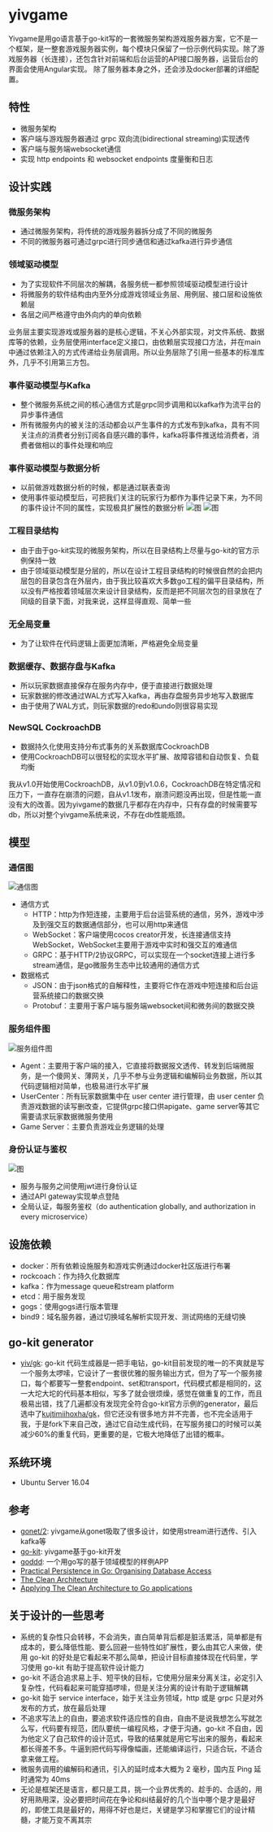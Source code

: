# yivgame
Yivgame是用go语言基于go-kit写的一套微服务架构游戏服务器方案，它不是一个框架，是一整套游戏服务器实例，每个模块只保留了一份示例代码实现。除了游戏服务器（长连接），还包含针对前端和后台运营的API接口服务器，运营后台的界面会使用Angular实现。
除了服务器本身之外，还会涉及docker部署的详细配置。

## 特性
* 微服务架构
* 客户端与游戏服务器通过 grpc 双向流(bidirectional streaming)实现透传
* 客户端与服务端websocket通信
* 实现 http endpoints 和 websocket endpoints 度量衡和日志
## 设计实践
### 微服务架构
* 通过微服务架构，将传统的游戏服务器拆分成了不同的微服务
* 不同的微服务器可通过grpc进行同步通信和通过kafka进行异步通信
### 领域驱动模型
* 为了实现软件不同层次的解耦，各服务统一都参照领域驱动模型进行设计
* 将微服务的软件结构由内至外分成游戏领域业务层、用例层、接口层和设施依赖层
* 各层之间严格遵守由外向内的单向依赖

业务层主要实现游戏或服务器的是核心逻辑，不关心外部实现，对文件系统、数据库等的依赖，业务层使用interface定义接口，由依赖层实现接口方法，并在main中通过依赖注入的方式传递给业务层调用。所以业务层除了引用一些基本的标准库外，几乎不引用第三方包。
### 事件驱动模型与Kafka
* 整个微服务系统之间的核心通信方式是grpc同步调用和以kafka作为流平台的异步事件通信
* 所有微服务内的被关注的活动都会以产生事件的方式发布到kafka，具有不同关注点的消费者分别订阅各自感兴趣的事件，kafka将事件推送给消费者，消费者做相以的事件处理和响应
### 事件驱动模型与数据分析
* 以前做游戏数据分析的时候，都是通过联表查询
* 使用事件驱动模型后，可把我们关注的玩家行为都作为事件记录下来，为不同的事件设计不同的属性，实现极具扩展性的数据分析
![图](doc/img/event.png)
![图](doc/img/users.png)

### 工程目录结构
* 由于由于go-kit实现的微服务架构，所以在目录结构上尽量与go-kit的官方示例保持一致
* 由于领域驱动模型是分层的，所以在设计工程目录结构的时候很自然的会把内层包的目录包含在外层内，由于我比较喜欢大多数go工程的偏平目录结构，所以没有严格按着领域层次来设计目录结构，反而是把不同层次包的目录放在了同级的目录下面，对我来说，这样显得直观、简单一些

### 无全局变量
* 为了让软件在代码逻辑上面更加清晰，严格避免全局变量
### 数据缓存、数据存盘与Kafka
* 所以玩家数据直接保存在服务内存中，便于直接进行数据处理
* 玩家数据的修改通过WAL方式写入kafka，再由存盘服务异步地写入数据库
* 由于使用了WAL方式，则玩家数据的redo和undo则很容易实现
### NewSQL CockroachDB
* 数据持久化使用支持分布式事务的关系数据库CockroachDB
* 使用CockroachDB可以很轻松的实现水平扩展、故障容错和自动恢复、负载均衡

我从v1.0开始使用CockroachDB，从v1.0到v1.0.6，CockroachDB在特定情况和压力下，一直存在崩溃的问题，自从v1.1发布，崩溃问题没再出现，但是性能一直没有大的改善。因为yivgame的数据几乎都存在内存中，只有存盘的时候需要写db，所以对整个yivgame系统来说，不存在db性能瓶颈。
## 模型
### 通信图
![通信图](doc/img/通信图.png)
* 通信方式
  * HTTP：http为作短连接，主要用于后台运营系统的通信，另外，游戏中涉及到强交互的数据通信部分，也可以用http来通信
  * WebSocket：客户端使用cocos creator开发，长连接通信支持WebSocket，WebSocket主要用于游戏中实时和强交互的难通信
  * GRPC：基于HTTP/2协议GRPC，可以实现在一个socket连接上进行多stream通信，是go微服务生态中比较通用的通信方式
* 数据格式
  * JSON：由于json格式的自解释性，主要将它作在游戏中短连接和后台运营系统接口的数据交换
  * Protobuf：主要用于客户端与服务端websocket间和微务间的数据交换

### 服务组件图
![服务组件图](doc/img/组件图.png)
* Agent：主要用于客户端的接入，它直接将数据报文透传、转发到后端微服务，是一个傻网关、薄网关，几乎不参与业务逻辑和编解码业务数据，所以其代码逻辑相对简单，也极易进行水平扩展
* UserCenter：所有玩家数据集中在 user center 进行管理，由 user center 负责游戏数据的读写删改查，它提供grpc接口供apigate、game server等其它需要请求玩家数据微服务使用
* Game Server：主要负责游戏业务逻辑的处理
### 身份认证与鉴权
![图](doc/img/认证.png)
* 服务与服务之间使用jwt进行身份认证
* 通过API gateway实现单点登陆
* 全局认证，每服务鉴权（do authentication globally, and authorization in every microservice）
## 设施依赖
* docker：所有依赖设施服务和游戏实例通过docker社区版进行布署
* rockcoach：作为持久化数据库
* kafka：作为message queue和stream platform
* etcd：用于服务发现
* gogs：使用gogs进行版本管理
* bind9：域名服务器，通过切换域名解析实现开发、测试网络的无缝切换
## go-kit generator
* [yiv/gk](https://github.com/yiv/gk): go-kit 代码生成器是一把手电钻，go-kit目前发现的唯一的不爽就是写一个服务太啰嗦，它设计了一套很优雅的服务输出方式，但为了写一个服务接口，每个都要写一整套endpoint、set和transport，代码模式都是相同的，这一大坨大坨的代码基本相似，写多了就会很烦燥，感觉在做重复的工作，而且极易出错，找了几遍都没有发现完全符合go-kit官方示例的generator，最后选中了[kujtimiihoxha/gk](https://github.com/kujtimiihoxha/gk)，但它还没有很多地方并不完善，也不完全适用于我，于是fork下来自己改，通过它自动生成代码，在写服务接口的时候可以美减少60%的重复代码，更重要的是，它极大地降低了出错的概率。

## 系统环境
* Ubuntu Server 16.04

## 参考
* [gonet/2](https://gonet2.github.io/): yivgame从gonet吸取了很多设计，如使用stream进行透传、引入kafka等
* [go-kit](https://github.com/go-kit/kit): yivgame基于go-kit开发
* [goddd](https://github.com/marcusolsson/goddd): 一个用go写的基于领域模型的样例APP
* [Practical Persistence in Go: Organising Database Access](http://www.alexedwards.net/blog/organising-database-access)
* [The Clean Architecture](https://8thlight.com/blog/uncle-bob/2012/08/13/the-clean-architecture.html)
* [Applying The Clean Architecture to Go applications](http://manuel.kiessling.net/2012/09/28/applying-the-clean-architecture-to-go-applications/)

## 关于设计的一些思考
* 系统的复杂性只会转移，不会消失，直白简单背后都是脏活累活，简单都是有成本的，要么降低性能、要么回避一些特性如扩展性，要么由其它人来做，使用 go-kit 的好处是它看起来不那么简单，把设计目标直接体现在代码里，学习使用 go-kit 有助于提高软件设计能力
* go-kit 不适合追求易上手、短平快的目标，它使用分层来分离关注，必定引入复杂性，代码看起来可能穿插啰嗦，但是关注分离的设计有助于逻辑解耦
* go-kit 始于 service interface，始于关注业务领域，http 或是 grpc 只是对外发布的方式，放在最后处理
* 不追求写法上的自由，要追求软件适应性的自由，自由不是说我想怎么写就怎么写，代码要有规范，团队要统一编程风格，才便于沟通，go-kit 不自由，因为他定义了自己软件的设计范式，导致的结果就是用它写出来的服务，看起来都长得差不多。牛逼到把代码写得像幅画，还能编译运行，只适合玩，不适合拿来做工程。
* 微服务调用的编解码和通讯，引入的延时成本大概为 2 毫秒，国内互 Ping 延时通常为 40ms
* 无论是框架还是语言，都只是工具，挑一个业界优秀的、趁手的、合适的，用好用熟用深，没必要把时间花在争论和纠结最好的几个当中哪个是才是最好的，即使工具是最好的，用得不好也是烂，关键是学习和掌握它们的设计精髓，才能万变不离其宗
